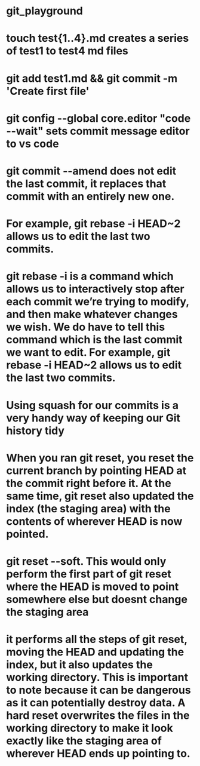 # git_playground
# touch test{1..4}.md creates a series of test1 to test4 md files
# git add test1.md && git commit -m 'Create first file'
# git config --global core.editor "code --wait" sets commit message editor to vs code
# git commit --amend does not edit the last commit, it replaces that commit with an entirely new one.
# For example, git rebase -i HEAD~2 allows us to edit the last two commits.

# git rebase -i is a command which allows us to interactively stop after each commit we’re trying to modify, and then make whatever changes we wish. We do have to tell this command which is the last commit we want to edit. For example, git rebase -i HEAD~2 allows us to edit the last two commits.

# Using squash for our commits is a very handy way of keeping our Git history tidy

# When you ran git reset, you reset the current branch by pointing HEAD at the commit right before it. At the same time, git reset also updated the index (the staging area) with the contents of wherever HEAD is now pointed.

# git reset --soft. This would only perform the first part of git reset where the HEAD is moved to point somewhere else but doesnt change the staging area

# it performs all the steps of git reset, moving the HEAD and updating the index, but it also updates the working directory. This is important to note because it can be dangerous as it can potentially destroy data. A hard reset overwrites the files in the working directory to make it look exactly like the staging area of wherever HEAD ends up pointing to.